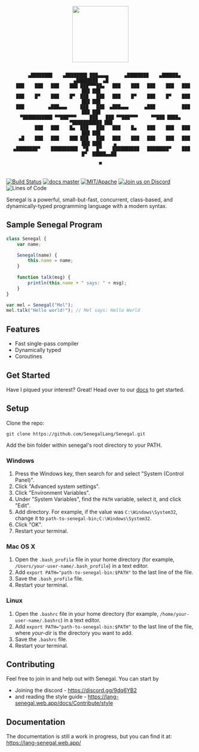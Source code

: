 <p align="center"><img src="misc/logo.png" height="150px"></p>

<pre align="center">
<code>
   ▄████████    ▄████████ ███▄▄▄▄      ▄████████    ▄██████▄     ▄████████  ▄█       
  ███    ███   ███    ███ ███▀▀▀██▄   ███    ███   ███    ███   ███    ███ ███       
  ███    █▀    ███    █▀  ███   ███   ███    █▀    ███    █▀    ███    ███ ███       
  ███         ▄███▄▄▄     ███   ███  ▄███▄▄▄      ▄███          ███    ███ ███       
▀███████████ ▀▀███▀▀▀     ███   ███ ▀▀███▀▀▀     ▀▀███ ████▄  ▀███████████ ███       
         ███   ███    █▄  ███   ███   ███    █▄    ███    ███   ███    ███ ███       
   ▄█    ███   ███    ███ ███   ███   ███    ███   ███    ███   ███    ███ ███▌    ▄ 
 ▄████████▀    ██████████  ▀█   █▀    ██████████   ████████▀    ███    █▀  █████▄▄██ 
                                                                           ▀
</code>
</pre>

[![Build Status][build-badge]][build]
[![docs master][docs-master-badge]][docs-master]
[![MIT/Apache][licence-badge]][license]
[![Join us on Discord][discord-badge]][discord]
![Lines of Code][lines-of-code-badge]

[build-badge]: https://img.shields.io/github/workflow/status/SenegalLang/Senegal/Senegal%20Tests%20Linux
[build]: https://github.com/SenegalLang/Senegal/actions

[docs-master-badge]: https://img.shields.io/badge/docs-master-blue.svg
[docs-master]: https://lang-senegal.web.app/

[licence-badge]: https://img.shields.io/badge/license-MIT-blue
[license]: LICENSE

[discord-badge]: https://img.shields.io/discord/733507194560970783.svg?logo=discord
[discord]: https://discord.gg/9dq6YB2

[lines-of-code-badge]: https://tokei.rs/b1/github/SenegalLang/Senegal?category=code


Senegal is a powerful, small-but-fast, concurrent, class-based, and dynamically-typed programming language with a modern syntax.

## Sample Senegal Program
```typescript
class Senegal {
    var name;

    Senegal(name) {
        this.name = name;
    }
    
    function talk(msg) {
        println(this.name + " says: " + msg);
    }
}

var mel = Senegal("Mel");
mel.talk("Hello world!"); // Mel says: Hello World
```

## Features
- Fast single-pass compiler
- Dynamically typed
- Coroutines

## Get Started
Have I piqued your interest? Great! Head over to our [docs](https://lang-senegal.web.app) to get started.

## Setup
Clone the repo:
```
git clone https://github.com/SenegalLang/Senegal.git
```
Add the bin folder within senegal's root directory to your PATH.

### Windows

1. Press the Windows key, then search for and select "System (Control Panel)".
2. Click "Advanced system settings".
3. Click "Environment Variables".
4. Under "System Variables", find the `PATH` variable, select it, and click
   "Edit".
5. Add directory. For example, if the value was `C:\Windows\System32`, change it to
   `path-to-senegal-bin;C:\Windows\System32`.
6. Click "OK".
7. Restart your terminal.

### Mac OS X

1. Open the `.bash_profile` file in your home directory (for example,
   `/Users/your-user-name/.bash_profile`) in a text editor.
2. Add `export PATH="path-to-senegal-bin:$PATH"` to the last line of the file.
3. Save the `.bash_profile` file.
4. Restart your terminal.

### Linux

1. Open the `.bashrc` file in your home directory (for example,
   `/home/your-user-name/.bashrc`) in a text editor.
2. Add `export PATH="path-to-senegal-bin:$PATH"` to the last line of the file, where
   *your-dir* is the directory you want to add.
3. Save the `.bashrc` file.
4. Restart your terminal.

## Contributing
Feel free to join in and help out with Senegal. You can start by
- Joining the discord - https://discord.gg/9dq6YB2
- and reading the style guide - https://lang-senegal.web.app/docs/Contribute/style

## Documentation
The documentation is still a work in progress, but you can find it at: https://lang-senegal.web.app/
